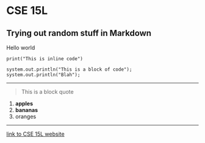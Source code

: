 # CSE 15L
## Trying out random stuff in Markdown
Hello world

`print("This is inline code")`
```
system.out.println("This is a block of code");
system.out.println("Blah");
```
---

> This is a block quote

1. **apples**
2. __bananas__
3. oranges

***

[link to CSE 15L website](https://ucsd-cse15l-w24.github.io/week1/index.html)
